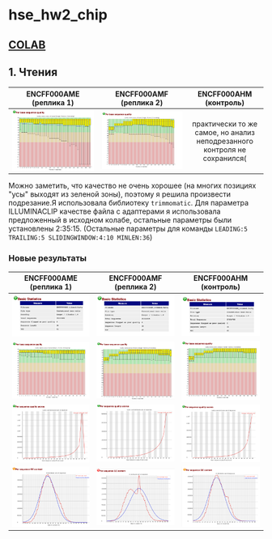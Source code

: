 # hse_hw2_chip
## [COLAB](https://colab.research.google.com/drive/1r0SpdWy2rRUAvcUUR-JmzZJk9E0SLaj3?usp=sharing)

## 1. Чтения
| ENCFF000AME (реплика 1) | ENCFF000AMF (реплика 2) | ENCFF000AHM (контроль) |
| :-------------: |:------------------:| :-----:|
| ![](https://github.com/Ne-minus/hse_hw2_chip/blob/main/data/screenshots/AME_not_trimmed.png)    | ![](https://github.com/Ne-minus/hse_hw2_chip/blob/main/data/screenshots/AMF_not_trimmed.png)   | практически то же самое, но анализ неподрезанного контроля не сохранился( |

Можно заметить, что качество не очень хорошее (на многих позициях "усы" выходят из зеленой зоны), поэтому я решила произвести подрезание.Я использовала библиотеку `trimmomatic`. Для параметра ILLUMINACLIP  качестве файла с адаптерами я использовала предложенный в исходном колабе, остальные параметры были установлены 2:35:15. (Остальные параметры для команды `LEADING:5 TRAILING:5 SLIDINGWINDOW:4:10 MINLEN:36`)

### Новые результаты
| ENCFF000AME (реплика 1) | ENCFF000AMF (реплика 2) | ENCFF000AHM (контроль) |
| :-------------: |:------------------:| :-----:|
| ![](https://github.com/Ne-minus/hse_hw2_chip/blob/main/data/screenshots/AME_trimmed/AME_base.png)    | ![](https://github.com/Ne-minus/hse_hw2_chip/blob/main/data/screenshots/AMF_trimmed/AMF_base.png)   | ![](https://github.com/Ne-minus/hse_hw2_chip/blob/main/data/screenshots/AHM_trimmed/AHM_base.png) |
| ![](https://github.com/Ne-minus/hse_hw2_chip/blob/main/data/screenshots/AME_trimmed/AME_pbsq.png)    | ![](https://github.com/Ne-minus/hse_hw2_chip/blob/main/data/screenshots/AMF_trimmed/AMF_pbsq.png)   | ![](https://github.com/Ne-minus/hse_hw2_chip/blob/main/data/screenshots/AHM_trimmed/AHM_pbsq.png) |
| ![](https://github.com/Ne-minus/hse_hw2_chip/blob/main/data/screenshots/AME_trimmed/AME_psqs.png)    | ![](https://github.com/Ne-minus/hse_hw2_chip/blob/main/data/screenshots/AMF_trimmed/AMF_psqs.png)   | ![](https://github.com/Ne-minus/hse_hw2_chip/blob/main/data/screenshots/AHM_trimmed/AHM_psqs.png) |
| ![](https://github.com/Ne-minus/hse_hw2_chip/blob/main/data/screenshots/AME_trimmed/AME_psgc.png)    | ![](https://github.com/Ne-minus/hse_hw2_chip/blob/main/data/screenshots/AMF_trimmed/AMF_psgc.png)   | ![](https://github.com/Ne-minus/hse_hw2_chip/blob/main/data/screenshots/AHM_trimmed/AHM_psgc.png) |
